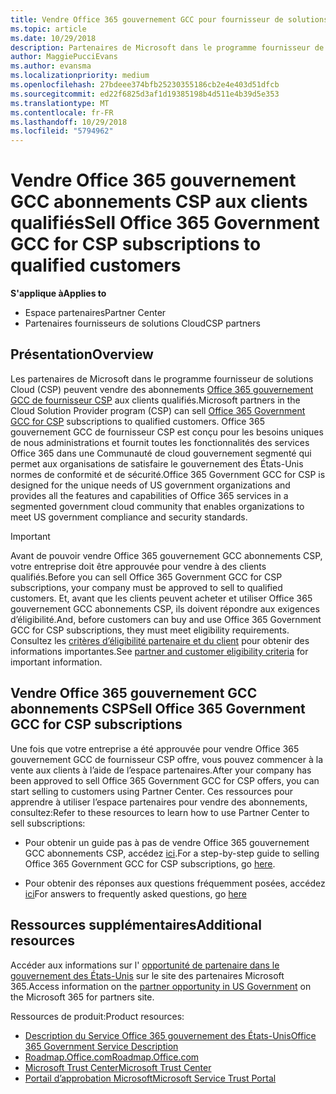 ```yaml
---
title: Vendre Office 365 gouvernement GCC pour fournisseur de solutions cloud | L’espace partenaires
ms.topic: article
ms.date: 10/29/2018
description: Partenaires de Microsoft dans le programme fournisseur de solutions cloud peuvent vendre Office 365 gouvernement GCC abonnements CSP aux clients qualifiés. Office 365 gouvernement GCC de fournisseur CSP est une suite de services de productivité cloud conçu pour le gouvernement des États-Unis et vos fournisseurs gouvernement dans le cadre de leurs activités gouvernementales et inclut des agences nationales, locales, tribales, fédérales défense civile nationales et internationales.
author: MaggiePucciEvans
ms.author: evansma
ms.localizationpriority: medium
ms.openlocfilehash: 27bdeee374bfb25230355186cb2e4e403d51dfcb
ms.sourcegitcommit: ed22f6825d3af1d19385198b4d511e4b39d5e353
ms.translationtype: MT
ms.contentlocale: fr-FR
ms.lasthandoff: 10/29/2018
ms.locfileid: "5794962"
---
```

# <a name="sell-office-365-government-gcc-for-csp-subscriptions-to-qualified-customers"></a><span data-ttu-id="6ba62-104">Vendre Office 365 gouvernement GCC abonnements CSP aux clients qualifiés</span><span class="sxs-lookup"><span data-stu-id="6ba62-104">Sell Office 365 Government GCC for CSP subscriptions to qualified customers</span></span>

**<span data-ttu-id="6ba62-105">S'applique à</span><span class="sxs-lookup"><span data-stu-id="6ba62-105">Applies to</span></span>**

-  <span data-ttu-id="6ba62-106">Espace partenaires</span><span class="sxs-lookup"><span data-stu-id="6ba62-106">Partner Center</span></span>
-  <span data-ttu-id="6ba62-107">Partenaires fournisseurs de solutions Cloud</span><span class="sxs-lookup"><span data-stu-id="6ba62-107">CSP partners</span></span>


## <a name="overview"></a><span data-ttu-id="6ba62-108">Présentation</span><span class="sxs-lookup"><span data-stu-id="6ba62-108">Overview</span></span>

<span data-ttu-id="6ba62-109">Les partenaires de Microsoft dans le programme fournisseur de solutions Cloud (CSP) peuvent vendre des abonnements [Office 365 gouvernement GCC de fournisseur CSP](https://www.microsoft.com/microsoft-365/partners/governmentforCSP) aux clients qualifiés.</span><span class="sxs-lookup"><span data-stu-id="6ba62-109">Microsoft partners in the Cloud Solution Provider program (CSP) can sell [Office 365 Government GCC for CSP](https://www.microsoft.com/microsoft-365/partners/governmentforCSP) subscriptions to qualified customers.</span></span> <span data-ttu-id="6ba62-110">Office 365 gouvernement GCC de fournisseur CSP est conçu pour les besoins uniques de nous administrations et fournit toutes les fonctionnalités des services Office 365 dans une Communauté de cloud gouvernement segmenté qui permet aux organisations de satisfaire le gouvernement des États-Unis normes de conformité et de sécurité.</span><span class="sxs-lookup"><span data-stu-id="6ba62-110">Office 365 Government GCC for CSP is designed for the unique needs of US government organizations and provides all the features and capabilities of Office 365 services in a segmented government cloud community that enables organizations to meet US government compliance and security standards.</span></span> 

>[!IMPORTANT] 
><span data-ttu-id="6ba62-111">Avant de pouvoir vendre Office 365 gouvernement GCC abonnements CSP, votre entreprise doit être approuvée pour vendre à des clients qualifiés.</span><span class="sxs-lookup"><span data-stu-id="6ba62-111">Before you can sell Office 365 Government GCC for CSP subscriptions, your company must be approved to sell to qualified customers.</span></span> <span data-ttu-id="6ba62-112">Et, avant que les clients peuvent acheter et utiliser Office 365 gouvernement GCC abonnements CSP, ils doivent répondre aux exigences d’éligibilité.</span><span class="sxs-lookup"><span data-stu-id="6ba62-112">And, before customers can buy and use Office 365 Government GCC for CSP subscriptions, they must meet eligibility requirements.</span></span> <span data-ttu-id="6ba62-113">Consultez les [critères d’éligibilité partenaire et du client](csp-gcc-validate.md) pour obtenir des informations importantes.</span><span class="sxs-lookup"><span data-stu-id="6ba62-113">See [partner and customer eligibility criteria](csp-gcc-validate.md) for important information.</span></span>


## <a name="sell-office-365-government-gcc-for-csp-subscriptions"></a><span data-ttu-id="6ba62-114">Vendre Office 365 gouvernement GCC abonnements CSP</span><span class="sxs-lookup"><span data-stu-id="6ba62-114">Sell Office 365 Government GCC for CSP subscriptions</span></span>

<span data-ttu-id="6ba62-115">Une fois que votre entreprise a été approuvée pour vendre Office 365 gouvernement GCC de fournisseur CSP offre, vous pouvez commencer à la vente aux clients à l’aide de l’espace partenaires.</span><span class="sxs-lookup"><span data-stu-id="6ba62-115">After your company has been approved to sell Office 365 Government GCC for CSP offers, you can start selling to customers using Partner Center.</span></span> <span data-ttu-id="6ba62-116">Ces ressources pour apprendre à utiliser l’espace partenaires pour vendre des abonnements, consultez:</span><span class="sxs-lookup"><span data-stu-id="6ba62-116">Refer to these resources to learn how to use Partner Center to sell subscriptions:</span></span> 

-   <span data-ttu-id="6ba62-117">Pour obtenir un guide pas à pas de vendre Office 365 gouvernement GCC abonnements CSP, accédez [ici](https://go.microsoft.com/fwlink/?linkid=2007323).</span><span class="sxs-lookup"><span data-stu-id="6ba62-117">For a step-by-step guide to selling Office 365 Government GCC for CSP subscriptions, go [here](https://go.microsoft.com/fwlink/?linkid=2007323).</span></span>  

-   <span data-ttu-id="6ba62-118">Pour obtenir des réponses aux questions fréquemment posées, accédez [ici](https://o365pp.blob.core.windows.net/media/Resources/GCC/Office%20365%20Government%20GCC%20for%20CSP%20Partner%20FAQ.docx)</span><span class="sxs-lookup"><span data-stu-id="6ba62-118">For answers to frequently asked questions, go [here](https://o365pp.blob.core.windows.net/media/Resources/GCC/Office%20365%20Government%20GCC%20for%20CSP%20Partner%20FAQ.docx)</span></span>


## <a name="additional-resources"></a><span data-ttu-id="6ba62-119">Ressources supplémentaires</span><span class="sxs-lookup"><span data-stu-id="6ba62-119">Additional resources</span></span>

<span data-ttu-id="6ba62-120">Accéder aux informations sur l' [opportunité de partenaire dans le gouvernement des États-Unis](https://www.microsoft.com/microsoft-365/partners/governmentforCSP) sur le site des partenaires Microsoft 365.</span><span class="sxs-lookup"><span data-stu-id="6ba62-120">Access information on the [partner opportunity in US Government](https://www.microsoft.com/microsoft-365/partners/governmentforCSP) on the Microsoft 365 for partners site.</span></span>

<span data-ttu-id="6ba62-121">Ressources de produit:</span><span class="sxs-lookup"><span data-stu-id="6ba62-121">Product resources:</span></span>

- [<span data-ttu-id="6ba62-122">Description du Service Office 365 gouvernement des États-Unis</span><span class="sxs-lookup"><span data-stu-id="6ba62-122">Office 365 Government Service Description</span></span>](https://technet.microsoft.com/library/mt774581.aspx)
- [<span data-ttu-id="6ba62-123">Roadmap.Office.com</span><span class="sxs-lookup"><span data-stu-id="6ba62-123">Roadmap.Office.com</span></span>](https://products.office.com/business/office-365-roadmap)
- [<span data-ttu-id="6ba62-124">Microsoft Trust Center</span><span class="sxs-lookup"><span data-stu-id="6ba62-124">Microsoft Trust Center</span></span>](https://www.microsoft.com/TrustCenter/)
- [<span data-ttu-id="6ba62-125">Portail d’approbation Microsoft</span><span class="sxs-lookup"><span data-stu-id="6ba62-125">Microsoft Service Trust Portal</span></span>](https://aka.ms/STP)

